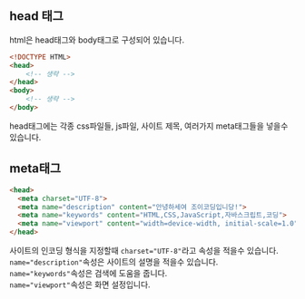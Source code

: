 ## head 태그

html은 head태그와 body태그로 구성되어 있습니다.

```html
<!DOCTYPE HTML>
<head>
    <!-- 생략 -->
</head>
<body>
    <!-- 생략 -->
</body>
```

head태그에는 각종 css파일들, js파일, 사이트 제목, 여러가지 meta태그들을 넣을수 있습니다.

## meta태그

```html
<head>
  <meta charset="UTF-8">
  <meta name="description" content="안녕하세여 조이코딩입니당!">
  <meta name="keywords" content="HTML,CSS,JavaScript,자바스크립트,코딩">
  <meta name="viewport" content="width=device-width, initial-scale=1.0">
</head>
```

사이트의 인코딩 형식을 지정할때 `charset="UTF-8"`라고 속성을 적을수 있습니다.  
`name="description"`속성은 사이트의 설명을 적을수 있습니다.  
`name="keywords"`속성은 검색에 도움을 줍니다.  
`name="viewport"`속성은 화면 설정입니다.
